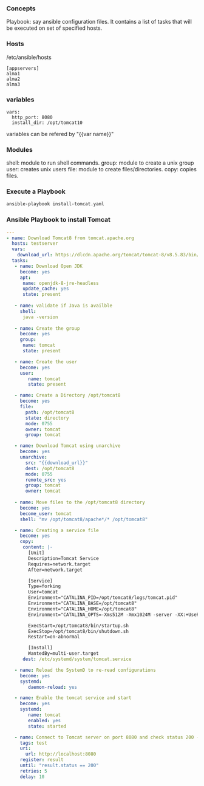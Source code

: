 ### Concepts
Playbook: say ansible configuration files. It contains a list of tasks that will be executed on set of specified hosts.
### Hosts
/etc/ansible/hosts
~~~
[appservers]
alma1
alma2
alma3
~~~

### variables
~~~
vars:
  http_port: 8080
  install_dir: /opt/tomcat10
~~~
variables can be refered by "{{var name}}"

### Modules
shell: module to run shell commands.
group: module to  create a unix group
user: creates unix users
file: module to create files/directories.
copy: copies files.

### Execute a Playbook
~~~sh
ansible-playbook install-tomcat.yaml
~~~

### Ansible Playbook to install Tomcat
~~~yaml
---
- name: Download Tomcat8 from tomcat.apache.org
  hosts: testserver
  vars:
    download_url: https://dlcdn.apache.org/tomcat/tomcat-8/v8.5.83/bin/apache-tomcat-8.5.83.tar.gz
  tasks:
   - name: Download Open JDK
     become: yes
     apt:
      name: openjdk-8-jre-headless
      update_cache: yes
      state: present
  
   - name: validate if Java is availble 
     shell: 
      java -version
     
   - name: Create the group
     become: yes
     group: 
      name: tomcat
      state: present

   - name: Create the user
     become: yes
     user:
        name: tomcat
        state: present

   - name: Create a Directory /opt/tomcat8
     become: yes
     file:
       path: /opt/tomcat8
       state: directory
       mode: 0755
       owner: tomcat
       group: tomcat

   - name: Download Tomcat using unarchive
     become: yes
     unarchive:
       src: "{{download_url}}"
       dest: /opt/tomcat8
       mode: 0755
       remote_src: yes
       group: tomcat
       owner: tomcat
    
   - name: Move files to the /opt/tomcat8 directory
     become: yes
     become_user: tomcat
     shell: "mv /opt/tomcat8/apache*/* /opt/tomcat8"

   - name: Creating a service file
     become: yes
     copy: 
      content: |-
        [Unit]
        Description=Tomcat Service
        Requires=network.target
        After=network.target

        [Service]
        Type=forking
        User=tomcat
        Environment="CATALINA_PID=/opt/tomcat8/logs/tomcat.pid"
        Environment="CATALINA_BASE=/opt/tomcat8"
        Environment="CATALINA_HOME=/opt/tomcat8"
        Environment="CATALINA_OPTS=-Xms512M -Xmx1024M -server -XX:+UseParallelGC"

        ExecStart=/opt/tomcat8/bin/startup.sh
        ExecStop=/opt/tomcat8/bin/shutdown.sh
        Restart=on-abnormal

        [Install]
        WantedBy=multi-user.target
      dest: /etc/systemd/system/tomcat.service

   - name: Reload the SystemD to re-read configurations
     become: yes
     systemd:
        daemon-reload: yes

   - name: Enable the tomcat service and start
     become: yes
     systemd:
        name: tomcat
        enabled: yes
        state: started

   - name: Connect to Tomcat server on port 8080 and check status 200 - Try 5 times
     tags: test
     uri:
       url: http://localhost:8080
     register: result
     until: "result.status == 200"
     retries: 5
     delay: 10
~~~

